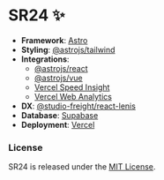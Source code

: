 # SR24 ✨
- **Framework**: [Astro](https://astro.build)
- **Styling**: [@astrojs/tailwind](https://docs.astro.build/en/guides/integrations-guide/tailwind/)
- **Integrations**: 
    - [@astrojs/react](https://docs.astro.build/en/guides/integrations-guide/react/)
    - [@astrojs/vue](https://docs.astro.build/en/guides/integrations-guide/vue/)
    - [Vercel Speed Insight](https://vercel.com/docs/speed-insights)
    - [Vercel Web Analytics](https://vercel.com/docs/analytics)
- **DX**: [@studio-freight/react-lenis](https://github.com/darkroomengineering/lenis)
- **Database**: [Supabase](https://supabase.com/)
- **Deployment**: [Vercel](https://vercel.com)

### License
SR24 is released under the [MIT License](./LICENSE).

